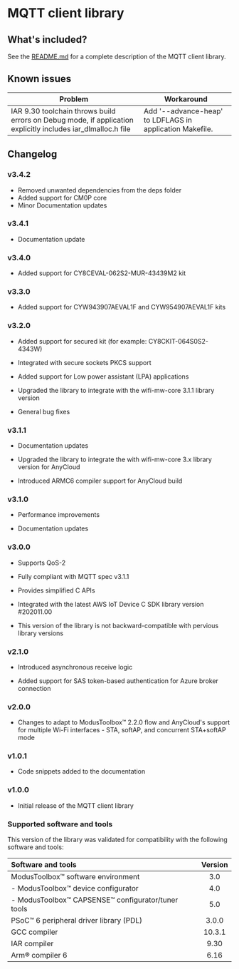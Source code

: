 # MQTT client library

## What's included?

See the [README.md](./README.md) for a complete description of the MQTT client library.

## Known issues
| Problem | Workaround |
| ------- | ---------- |
| IAR 9.30 toolchain throws build errors on Debug mode, if application explicitly includes iar_dlmalloc.h file | Add '--advance-heap' to LDFLAGS in application Makefile. |

## Changelog

### v3.4.2

- Removed unwanted dependencies from the deps folder
- Added support for CM0P core
- Minor Documentation updates

### v3.4.1

- Documentation update

### v3.4.0

- Added support for CY8CEVAL-062S2-MUR-43439M2 kit

### v3.3.0

- Added support for CYW943907AEVAL1F and CYW954907AEVAL1F kits

### v3.2.0

- Added support for secured kit (for example: CY8CKIT-064S0S2-4343W)

- Integrated with secure sockets PKCS support

- Added support for Low power assistant (LPA) applications

- Upgraded the library to integrate with the wifi-mw-core 3.1.1 library version

- General bug fixes


### v3.1.1
- Documentation updates

- Upgraded the library to integrate the with wifi-mw-core 3.x library version for AnyCloud

- Introduced ARMC6 compiler support for AnyCloud build


### v3.1.0
- Performance improvements

- Documentation updates


### v3.0.0
- Supports QoS-2

- Fully compliant with MQTT spec v3.1.1

- Provides simplified C APIs

- Integrated with the latest AWS IoT Device C SDK library version #202011.00

- This version of the library is not backward-compatible with pervious library versions


### v2.1.0
-  Introduced asynchronous receive logic

-  Added support for SAS token-based authentication for Azure broker connection


### v2.0.0

- Changes to adapt to ModusToolbox&trade; 2.2.0 flow and AnyCloud's support for multiple Wi-Fi interfaces - STA, softAP, and concurrent STA+softAP mode


### v1.0.1

- Code snippets added to the documentation


### v1.0.0

- Initial release of the MQTT client library


### Supported software and tools

This version of the library was validated for compatibility with the following software and tools:

| Software and tools                                             | Version |
| :---                                                           | :----:  |
| ModusToolbox&trade; software environment                       | 3.0     |
| - ModusToolbox&trade; device configurator                      | 4.0     |
| - ModusToolbox&trade; CAPSENSE&trade; configurator/tuner tools | 5.0     |
| PSoC&trade; 6 peripheral driver library (PDL)                  | 3.0.0   |
| GCC compiler                                                   | 10.3.1  |
| IAR compiler                                                   | 9.30    |
| Arm&reg; compiler 6                                            | 6.16    |
